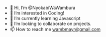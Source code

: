 - 👋 Hi, I’m @NyokabiWaWambura
- 👀 I’m interested in Coding!
- 🌱 I’m currently learning Javascript
- 💞️ I’m looking to collaborate on projects.
- 📫 How to reach me wambmayr@gmail.com

<!---
NyokabiWaWambura/NyokabiWaWambura is a ✨ special ✨ repository because its `README.md` (this file) appears on your GitHub profile.
You can click the Preview link to take a look at your changes.
--->
